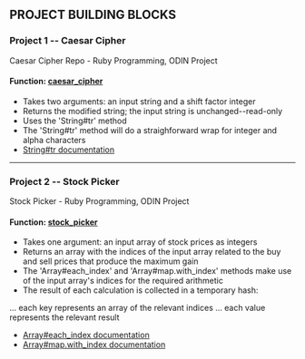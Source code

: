 ## PROJECT BUILDING BLOCKS

### Project 1 -- Caesar Cipher
Caesar Cipher Repo - Ruby Programming, ODIN Project

#### Function: [caesar_cipher](https://github.com/turbopro/CaesarCipher/blob/master/caesar_cipher.rb "caesar_cipher.rb file") 

- Takes two arguments: an input string and a shift factor integer
- Returns the modified string; the input string is unchanged--read-only
- Uses the 'String#tr' method
- The 'String#tr' method will do a straighforward wrap for integer and alpha characters
- [String#tr documentation](https://ruby-doc.org/core-2.4.0/String.html#method-i-tr "Ruby Doc Page")

----

### Project 2 -- Stock Picker
Stock Picker - Ruby Programming, ODIN Project

#### Function: [stock_picker](https://github.com/turbopro/ProjectBuildingBlocks/blob/master/stock_picker.rb "stock_picker.rb file") 

- Takes one argument: an input array of stock prices as integers
- Returns an array with the indices of the input array related to the buy and sell prices that produce the maximum gain
- The 'Array#each_index' and 'Array#map.with_index' methods make use of the input array's indices for the required arithmetic
- The result of each calculation is collected in a temporary hash:  

... each key represents an array of the relevant indices
... each value represents the relevant result
- [Array#each_index documentation](https://ruby-doc.org/core-2.4.0/Array.html#method-i-each_index "Ruby Doc Page")
- [Array#map.with_index documentation](https://ruby-doc.org/core-2.4.0/Array.html#method-i-map "Ruby Doc Page")


